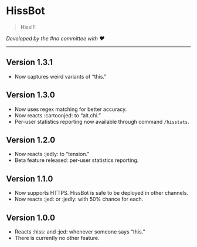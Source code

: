# HissBot

 > Hiss!!!
 
_Developed by the #no committee with :heart:_

---

## Version 1.3.1
- Now captures weird variants of “this.”
## Version 1.3.0
- Now uses regex matching for better accuracy.
- Now reacts :cartoonjed: to “alt.chi.”
- Per-user statistics reporting now available through command `/hisstats`.
## Version 1.2.0
- Now reacts :jedly: to “tension.”
- Beta feature released: per-user statistics reporting.
## Version 1.1.0
- Now supports HTTPS. HissBot is safe to be deployed in other channels.
- Now reacts :jed: or :jedly: with 50% chance for each.
## Version 1.0.0
- Reacts :hiss: and :jed: whenever someone says “this.”
- There is currently no other feature.
